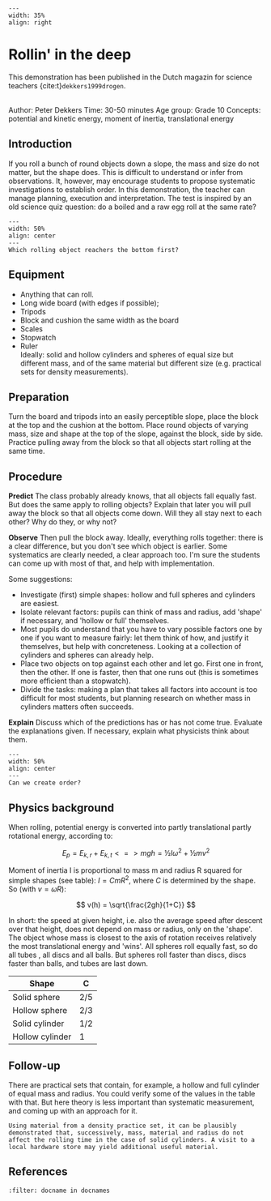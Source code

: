 ```{figure} ../../figures/confirmed.png
---
width: 35%
align: right
```

# Rollin' in the deep

This demonstration has been published in the Dutch magazin for science teachers {cite:t}`dekkers1999drogen`.

</table><br>
        <td style="text-align: left; padding: 3px; border: none; color: var(--text-color)">Author:</td>
        <td style="text-align: left; padding: 3px; border: none; color: var(--text-color)">Peter Dekkers</td>
    </tr>
    <tr style="background-color: var(--background-color);"> 
        <td style="text-align: left; padding: 3px; border: none; color: var(--text-color)">Time:</td>
        <td style="text-align: left; padding: 3px; border: none; color: var(--text-color)">30-50 minutes</td>
    </tr>
    <tr style="background-color: var(--background-color);"> 
        <td style="text-align: left; padding: 3px; border: none; color: var(--text-color)">Age group:</td>
        <td style="text-align: left; padding: 3px; border: none; color: var(--text-color)">Grade 10</td>
    </tr>
    <tr style="background-color: var(--background-color);"> 
        <td style="text-align: left; padding: 3px; border: none; color: var(--text-color)">Concepts:</td>
        <td style="text-align: left; padding: 3px; border: none; color: var(--text-color)">potential and kinetic energy, moment of inertia, translational energy</td>
    </tr>
</table>

## Introduction
If you roll a bunch of round objects down a slope, the mass and size do not matter, but the shape does. This is difficult to understand or infer from observations. It, however, may encourage students to propose systematic investigations to establish order. In this demonstration, the teacher can manage planning, execution and interpretation. The test is inspired by an old science quiz question: do a boiled and a raw egg roll at the same rate? 

```{figure} demo92_figure1.jpg
---
width: 50%
align: center
---
Which rolling object reachers the bottom first?
```

## Equipment
* Anything that can roll. 
* Long wide board (with edges if possible); 
* Tripods
* Block and cushion the same width as the board
* Scales
* Stopwatch
* Ruler\
Ideally: solid and hollow cylinders and spheres of equal size but different mass, and of the same material but different size (e.g. practical sets for density measurements).

## Preparation
Turn the board and tripods into an easily perceptible slope, place the block at the top and the cushion at the bottom. Place round objects of varying mass, size and shape at the top of the slope, against the block, side by side. 
Practice pulling away from the block so that all objects start rolling at the same time.

## Procedure
**Predict** The class probably already knows, that all objects fall equally fast. But does the same apply to rolling objects? Explain that later you will pull away the block so that all objects come down. Will they all stay next to each other? Why do they, or why not? 

**Observe** Then pull the block away. Ideally, everything rolls together: there is a clear difference, but you don't see which object is earlier. Some systematics are clearly needed, a clear approach too. I'm sure the students can come up with most of that, and help with implementation.

Some suggestions:
- Investigate (first) simple shapes: hollow and full spheres and cylinders are easiest.
- Isolate relevant factors: pupils can think of mass and radius, add 'shape' if necessary, and 'hollow or full' themselves.
- Most pupils do understand that you have to vary possible factors one by one if you want to measure fairly: let them think of how, and justify it themselves, but help with concreteness. Looking at a collection of cylinders and spheres can already help.
- Place two objects on top against each other and let go. First one in front, then the other. If one is faster, then that one runs out (this is sometimes more efficient than a stopwatch).
- Divide the tasks: making a plan that takes all factors into account is too difficult for most students, but planning research on whether mass in cylinders matters often succeeds.

**Explain** Discuss which of the predictions has or has not come true. Evaluate the explanations given. If necessary, explain what physicists think about them.



```{figure} demo92_figure2.jpg
---
width: 50%
align: center
---
Can we create order?
```

## Physics background
When rolling, potential energy is converted into partly translational partly rotational energy, according to: 

$$
    E_p = E_{k,r} + E_{k,t} <=> mgh = ½Iω^2 + ½mv^2
$$ 

Moment of inertia I is proportional to mass m and radius R squared for simple shapes (see table):
 $I = CmR^2$, where $C$ is determined by the shape. 
So (with $v = ωR$): 

$$
    v(h) = \sqrt{\frac{2gh}{1+C}}
$$

In short: the speed at given height, i.e. also the average speed after descent over that height, does not depend on mass or radius, only on the 'shape'. The object whose mass is closest to the axis of rotation receives relatively the most translational energy and 'wins'. All spheres roll equally fast, so do all tubes , all discs and all balls. But spheres roll faster than discs, discs faster than balls, and tubes are last down.

|Shape|C|
|---|---|
|Solid sphere|2/5|
|Hollow sphere|2/3|
|Solid cylinder|1/2|
|Hollow cylinder|1|

## Follow-up
There are practical sets that contain, for example, a hollow and full cylinder of equal mass and radius. You could verify some of the values in the table with that. But here theory is less important than systematic measurement, and coming up with an approach for it. 

```{tip}
Using material from a density practice set, it can be plausibly demonstrated that, successively, mass, material and radius do not affect the rolling time in the case of solid cylinders. A visit to a local hardware store may yield additional useful material. 
```

## References
```{bibliography}
:filter: docname in docnames
```